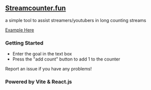 ## [Streamcounter.fun](https://streamcounter.fun)

a simple tool to assist streamers/youtubers in long counting streams

[Example Here](https://www.youtube.com/watch?v=xWcldHxHFpo)

### Getting Started
- Enter the goal in the text box
- Press the "add count" button to add 1 to the counter

Report an issue if you have any problems!

### Powered by Vite & React.js